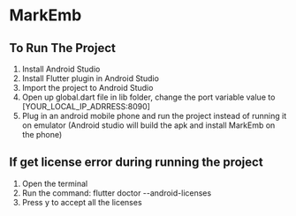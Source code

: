 # MarkEmb

## To Run The Project
1. Install Android Studio
2. Install Flutter plugin in Android Studio
3. Import the project to Android Studio
5. Open up global.dart file in lib folder, change the port variable value to [YOUR_LOCAL_IP_ADRRESS:8090]
6. Plug in an android mobile phone and run the project instead of running it on emulator (Android studio will build the apk and install MarkEmb on the phone)

## If get license error during running the project

1. Open the terminal 
2. Run the command: flutter doctor --android-licenses
3. Press y to accept all the licenses
